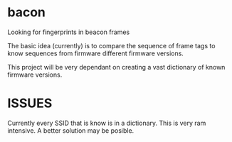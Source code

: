 # bacon
Looking for fingerprints in beacon frames

The basic idea (currently) is to compare the sequence of frame tags to know sequences from firmware different firmware versions.

This project will be very dependant on creating a vast dictionary of known firmware versions. 


# ISSUES

Currently every SSID that is know is in a dictionary. This is very ram intensive. A better solution may be posible.
